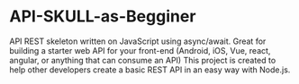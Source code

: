 # API-SKULL-as-Begginer
 API REST skeleton written on JavaScript using async/await. Great for building a starter web API for your front-end (Android, iOS, Vue, react, angular, or anything that can consume an API)  This project is created to help other developers create a basic REST API in an easy way with Node.js.
